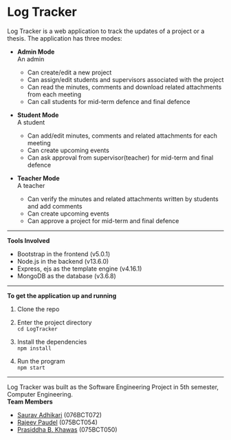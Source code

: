 
# Log Tracker

Log Tracker is a web application to track the updates of a project or a thesis. The application has three modes:
* **Admin Mode**   
An admin 
	* Can create/edit a new project
	* Can assign/edit students and supervisors associated with the project
	* Can read the minutes, comments and download related attachments from each meeting  
	* Can call students for mid-term defence and final defence
* **Student Mode**   
A student
    * Can add/edit minutes, comments and related attachments for each meeting
    * Can create upcoming events 
    * Can ask approval from supervisor(teacher) for mid-term and final defence

* **Teacher Mode**   
A teacher
	* Can verify the minutes and related attachments written by students and add comments
	* Can create upcoming events 
	* Can approve a project for mid-term and final defence
----
**Tools Involved**   
* Bootstrap in the frontend (v5.0.1)
* Node.js in the backend (v13.6.0)
* Express, ejs as the template engine (v4.16.1)
* MongoDB as the database (v3.6.8)

----
**To get the application up and running**   
1. Clone the repo    

2. Enter the project directory    
`cd LogTracker`

3. Install the dependencies    
`npm install`

4. Run the program    
`npm start`

----

Log Tracker was built as the Software Engineering Project in 5th semester, Computer Engineering.  
**Team Members**    
* [Saurav Adhikari](https://github.com/ersauravadhikari) (076BCT072)
* [Rajeev Paudel](https://github.com/) (075BCT054)
* [Prasiddha B. Khawas](https://github.com/) (075BCT050)
 
